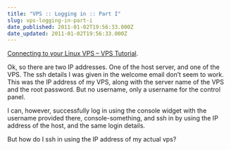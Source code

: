 ```yaml
---
title: "VPS :: Logging in :: Part I"
slug: vps-logging-in-part-i
date_published: 2011-01-02T19:56:33.000Z
date_updated: 2011-01-02T19:56:33.000Z
---
```


[Connecting to your Linux VPS – VPS Tutorial](http://www.vps-tutorial.info/2010/03/08/connecting-to-your-linux-vps/).

Ok, so there are two IP addresses. One of the host server, and one of the VPS. The ssh details I was given in the welcome email don’t seem to work. This was the IP address of my VPS, along with the server name of the VPS and the root password. But no username, only a username for the control panel.

I can, however, successfully log in using the console widget with the username provided there, console-something, and ssh in by using the IP address of the host, and the same login details.

But how do I ssh in using the IP address of my actual vps?
